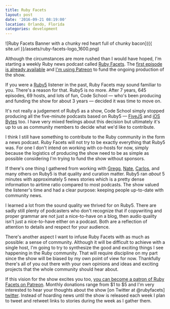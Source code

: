 ```yaml
---
title: Ruby Facets
layout: post
date: '2016-09-21 08:19:00'
location: Orlando, Florida
categories: development
---
```


![Ruby Facets Banner with a chunky red heart full of chunky bacon]({{ site.url }}/assets/ruby-facets-logo_1600.png)

Although the circumstances are more rushed than I would have hoped, I'm starting
a weekly Ruby news podcast called [Ruby Facets][rf]. The [first episode is
already available][one] and [I'm using Patreon][patreon] to fund the ongoing
production of the show.

If you were a [Ruby5][ruby5] listener in the past, Ruby Facets may sound
familiar to you. There's a reason for that. Ruby5 is no more. After 7 years,
645 episodes, 69 hosts, and lots of fun, Code School — who's been producing and
funding the show for about 3 years — decided it was time to move on.

It's not really a judgement of Ruby5 as a show, Code School simply stopped
producing all the five-minute podcasts based on Ruby5 — [FiveJS][fivejs] and
[iOS Bytes][iosbytes] too. I have very mixed feelings about this
decision but ultimately it's up to us as community members to decide what we'd
like to contribute.

I think I still have something to contribute to the Ruby community in the form
a news podcast. Ruby Facets will not try to be exactly everything that Ruby5
was. For one I don't intend on working with co-hosts for now, simply because
the logistics of producing the show need to be as simple as possible considering
I'm trying to fund the show without sponsors.

If there's one thing I gathered from working with [Gregg][gregg],
[Nate][nate], [Carlos][caike], and many others on Ruby5 is that quality and
curation matter. Ruby5 ran *about* 5 minutes with approximately 5 news stories
which is a pretty dense information to airtime ratio compared to most podcasts.
The show valued the listener's time and had a clear purpose: keeping people
up-to-date with community news.

I learned a lot from the sound quality we thrived for on Ruby5. There are sadly
still plenty of podcasters who don't recognize that if copywriting and proper
grammar are not just a nice-to-have on a blog, then audio quality isn't just a
nice-to-have either on a podcast. Both are a reflection of attention to details
and respect for your audience.

There's another aspect I want to infuse Ruby Facets with as much as possible: a
sense of community. Although it will be difficult to achieve with a single host,
I'm going to try to synthesize the good and exciting things I see happening in
the Ruby community. That will require discipline on my part since the show will
be biased by my own point of view for now. Thankfully there's all of you out
there with your own opinions and ideas and exciting projects that the whole
community should hear about.

If this vision for the show excites you too, [you can become a patron of Ruby
Facets on Patreon][patreon]. Monthly donations range from $1 to $5 and I'm
very interested to hear your thoughts about the show [on Twitter at @rubyfacets]
[twitter]. Instead of hoarding news until the show is released each week I plan
to tweet and retweet links to stories during the week as I gather them.

[rf]: http://rubyfacets.com/
[one]: http://rubyfacets.com/1
[patreon]: https://www.patreon.com/rubyfacets
[ruby5]: https://ruby5.codeschool.com
[fivejs]: https://fivejs.codeschool.com/
[iosbytes]: https://iosbytes.codeschool.com/
[nate]: https://twitter.com/nbibler
[gregg]: https://twitter.com/greggpollack
[caike]: https://twitter.com/caike
[twitter]: https://twitter.com/rubyfacets
